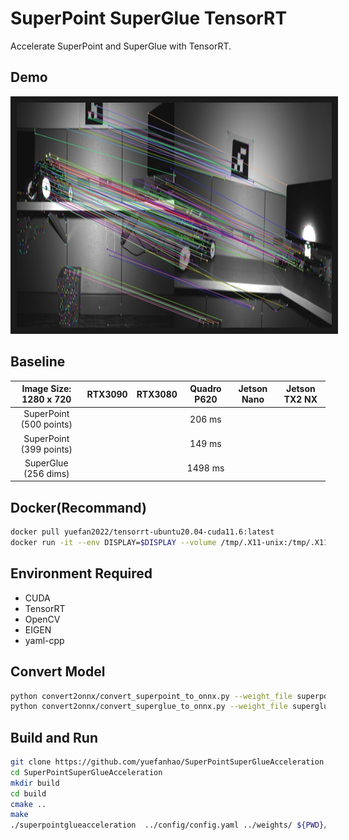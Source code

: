 # SuperPoint SuperGlue TensorRT
Accelerate SuperPoint and SuperGlue with TensorRT.

## Demo
<img src="image/match_image.jpg" width = "1280" height = "360"  alt="match_image" border="10" />

## Baseline
| Image Size: 1280 x 720 | RTX3090 | RTX3080 | Quadro P620 | Jetson Nano | Jetson TX2 NX |  
|:----------------------:|:-------:|:-------:|:-----------:|:-----------:|:-------------:|
| SuperPoint (500 points)|         |         | 206 ms      |             |               |
| SuperPoint (399 points)|         |         | 149 ms      |             |               |
| SuperGlue (256 dims)   |         |         | 1498 ms     |             |               |

## Docker(Recommand)
```bash
docker pull yuefan2022/tensorrt-ubuntu20.04-cuda11.6:latest
docker run -it --env DISPLAY=$DISPLAY --volume /tmp/.X11-unix:/tmp/.X11-unix --privileged --runtime nvidia --gpus all --volume ${PWD}:/workspace --workdir /workspace --name tensorrt yuefan2022/tensorrt-ubuntu20.04-cuda11.6:latest /bin/bash
```

## Environment Required
* CUDA
* TensorRT
* OpenCV
* EIGEN
* yaml-cpp
## Convert Model
```bash
python convert2onnx/convert_superpoint_to_onnx.py --weight_file superpoint_pth_file_path --output_dir superpoint_onnx_file_dir
python convert2onnx/convert_superglue_to_onnx.py --weight_file superglue_pth_file_path --output_dir superglue_onnx_file_dir
```

## Build and Run
```bash
git clone https://github.com/yuefanhao/SuperPointSuperGlueAcceleration.git
cd SuperPointSuperGlueAcceleration
mkdir build
cd build
cmake ..
make
./superpointglueacceleration  ../config/config.yaml ../weights/ ${PWD}/../image/image0.png ${PWD}/../image/image1.png
```
